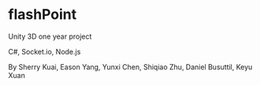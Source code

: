 # flashPoint

Unity 3D one year project

C#, Socket.io, Node.js

By Sherry Kuai, Eason Yang, Yunxi Chen, Shiqiao Zhu, Daniel Busuttil, Keyu Xuan
